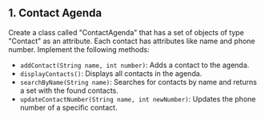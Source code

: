 ## 1. Contact Agenda

Create a class called "ContactAgenda" that has a set of objects of type "Contact" as an attribute. Each contact has attributes like name and phone number. Implement the following methods:

- `addContact(String name, int number)`: Adds a contact to the agenda.
- `displayContacts()`: Displays all contacts in the agenda.
- `searchByName(String name)`: Searches for contacts by name and returns a set with the found contacts.
- `updateContactNumber(String name, int newNumber)`: Updates the phone number of a specific contact.